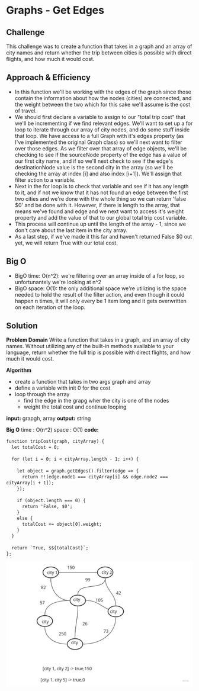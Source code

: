 # Graphs - Get Edges

## Challenge
This challenge was to create a function that takes in a graph and an array of city names and return whether the trip between cities is possible with direct flights, and how much it would cost.


## Approach & Efficiency
- In this function we'll be working with the edges of the graph since those contain the information about how the nodes (cities) are connected, and the weight between the two which for this sake we'll assume is the cost of travel.
- We should first declare a variable to assign to our "total trip cost" that we'll be incrementing if we find relevant edges. We'll want to set up a for loop to iterate through our array of city nodes, and do some stuff inside that loop. We have access to a full Graph with it's edges property (as I've implemented the original Graph class) so we'll next want to filter over those edges. As we filter over that array of edge objects, we'll be checking to see if the sourceNode property of the edge has a value of our first city name, and if so we'll next check to see if the edge's destinationNode value is the second city in the array (so we'll be checking the array at index [i] and also index [i+1]). We'll assign that filter action to a variable.
- Next in the for loop is to check that variable and see if it has any length to it, and if not we know that it has not found an edge between the first two cities and we're done with the whole thing so we can return 'false $0' and be done with it. However, if there is length to the array, that means we've found and edge and we next want to access it's weight property and add the value of that to our global total trip cost variable.
- This process will continue up until the length of the array - 1, since we don't care about the last item in the city array.
- As a last step, if we've made it this far and haven't returned False $0 out yet, we will return True with our total cost.

## Big O
- BigO time: O(n^2): we're filtering over an array inside of a for loop, so unfortunantely we're looking at n^2
- BigO space: O(1): the only additional space we're utilizing is the space needed to hold the result of the filter action, and even though it could happen n times, it will only every be 1 item long and it gets overwritten on each iteration of the loop.


## Solution

**Problem Domain**
Write a function that takes in a graph, and an array of city names. Without utilizing any of the built-in methods available to your language, return whether the full trip is possible with direct flights, and how much it would cost.

**Algorithm**

- create a function that takes in two args graph and array
- define a variable with init 0 for the cost
- loop through the array
  - find the edge in the grapg wher the city is one of the nodes
  - weight the total cost and continue looping

**input:** grapgh, array
**output:** string

**Big O**
time : O(n^2)
space : O(1)
**code:**
```
function tripCost(graph, cityArray) {
  let totalCost = 0;

  for (let i = 0; i < cityArray.length - 1; i++) {

    let object = graph.getEdges().filter(edge => {
      return !!(edge.node1 === cityArray[i] && edge.node2 === cityArray[i + 1]);
    });

    if (object.length === 0) {
      return 'False, $0';
    }
    else {
      totalCost += object[0].weight;
    }
  }

  return `True, $${totalCost}`;
};

```



![](./tripCost.jpg)

